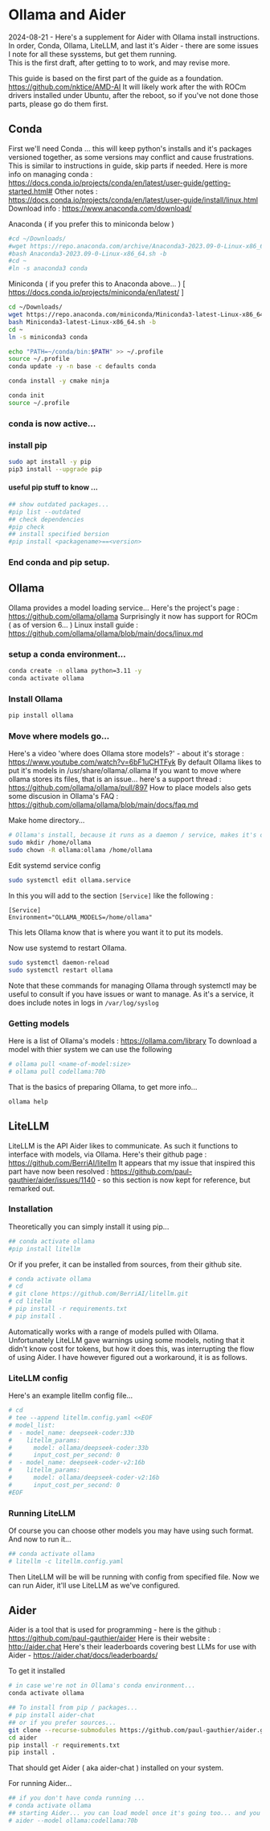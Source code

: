 # Ollama and Aider
2024-08-21 - Here's a supplement for Aider with Ollama install instructions.  
In order, Conda, Ollama, LiteLLM, and last it's Aider - 
there are some issues I note for all these sysstems, but get them running.   
This is the first draft, after getting to to work, and may revise more.  

This guide is based on the first part of the guide as a foundation. 
https://github.com/nktice/AMD-AI 
It will likely work after the with ROCm drivers installed under Ubuntu, after the reboot, so if you've not done those parts, please go do them first. 


## Conda
First we'll need Conda ... this will keep python's installs and it's packages versioned together, as some versions may conflict and cause frustrations. 
This is similar to instructions in guide, skip parts if needed. 
Here is more info on managing conda : https://docs.conda.io/projects/conda/en/latest/user-guide/getting-started.html#
Other notes : https://docs.conda.io/projects/conda/en/latest/user-guide/install/linux.html
Download info : https://www.anaconda.com/download/

Anaconda ( if you prefer this to miniconda below ) 
```bash
#cd ~/Downloads/
#wget https://repo.anaconda.com/archive/Anaconda3-2023.09-0-Linux-x86_64.sh
#bash Anaconda3-2023.09-0-Linux-x86_64.sh -b
#cd ~
#ln -s anaconda3 conda
```

Miniconda ( if you prefer this to Anaconda above... ) 
[ https://docs.conda.io/projects/miniconda/en/latest/ ] 
```bash
cd ~/Downloads/
wget https://repo.anaconda.com/miniconda/Miniconda3-latest-Linux-x86_64.sh
bash Miniconda3-latest-Linux-x86_64.sh -b
cd ~
ln -s miniconda3 conda
```

```bash
echo "PATH=~/conda/bin:$PATH" >> ~/.profile
source ~/.profile
conda update -y -n base -c defaults conda
```

```bash
conda install -y cmake ninja
```

```bash
conda init
source ~/.profile
```
### conda is now active...

### install pip
```bash
sudo apt install -y pip
pip3 install --upgrade pip
```

#### useful pip stuff to know ... 
```bash
## show outdated packages...
#pip list --outdated
## check dependencies 
#pip check
## install specified bersion 
#pip install <packagename>==<version>
```

### End conda and pip setup.

## Ollama
Ollama provides a model loading service... Here's the project's page : https://github.com/ollama/ollama
Surprisingly it now has support for ROCm ( as of version 6... ) 
Linux install guide : https://github.com/ollama/ollama/blob/main/docs/linux.md

### setup a conda environment...
```bash
conda create -n ollama python=3.11 -y
conda activate ollama
```

### Install Ollama
```bash
pip install ollama
```

### Move where models go...
Here's a video 'where does Ollama store models?' - about it's storage : https://www.youtube.com/watch?v=6bF1uCHTFyk
By default Ollama likes to put it's models in /usr/share/ollama/.ollama 
If you want to move where ollama stores its files, that is an issue... here's a support thread : https://github.com/ollama/ollama/pull/897
How to place models also gets some discusion in Ollama's FAQ : https://github.com/ollama/ollama/blob/main/docs/faq.md

Make home directory...
```bash
# Ollama's install, because it runs as a daemon / service, makes it's own user...
sudo mkdir /home/ollama
sudo chown -R ollama:ollama /home/ollama
```

Edit systemd service config 
```bash
sudo systemctl edit ollama.service
```

In this you will add to the section `[Service]` like the following : 
```
[Service]
Environment="OLLAMA_MODELS=/home/ollama"
```
This lets Ollama know that is where you want it to put its models. 

Now use systemd to restart Ollama. 
```bash
sudo systemctl daemon-reload
sudo systemctl restart ollama
```
Note that these commands for managing Ollama through systemctl may be useful to consult if you have issues or want to manage. 
As it's a service, it does include notes in logs in `/var/log/syslog` 

### Getting models 
Here is a list of Ollama's models : https://ollama.com/library
To download a model with thier system we can use the following 
```bash
# ollama pull <name-of-model:size>
# ollama pull codellama:70b
```

That is the basics of preparing Ollama, to get more info...
```
ollama help
```

## LiteLLM
LiteLLM is the API Aider likes to communicate.  As such it functions to interface with models, via Ollama.
Here's their github page : https://github.com/BerriAI/litellm
It appears that my issue that inspired this part have now been resolved : https://github.com/paul-gauthier/aider/issues/1140 - so this section is now kept for reference, but remarked out. 

### Installation

Theoretically you can simply install it using pip...
```bash
## conda activate ollama
#pip install litellm
```

Or if you prefer, it can be installed from sources, from their github site.
```bash
# conda activate ollama
# cd
# git clone https://github.com/BerriAI/litellm.git
# cd litellm
# pip install -r requirements.txt
# pip install . 
```

Automatically works with a range of models pulled with Ollama.  Unfortunately LiteLLM gave warnings using some models, noting that it didn't know cost for tokens, but how it does this, was interrupting the flow of using Aider.  I have however figured out a workaround, it is as follows.

### LiteLLM config
Here's an example litellm config file...
```bash
# cd
# tee --append litellm.config.yaml <<EOF
# model_list:
#  - model_name: deepseek-coder:33b 
#    litellm_params:
#      model: ollama/deepseek-coder:33b 
#      input_cost_per_second: 0
#  - model_name: deepseek-coder-v2:16b
#    litellm_params:
#      model: ollama/deepseek-coder-v2:16b
#      input_cost_per_second: 0
#EOF
```

### Running LiteLLM 
Of course you can choose other models you may have using such format.  
And now to run it... 
```bash
## conda activate ollama 
# litellm -c litellm.config.yaml
```
Then LiteLLM will be will be running with config from specified file.  Now we can run Aider, it'll use LiteLLM as we've configured.



## Aider 
Aider is a tool that is used for programming - here is the github : https://github.com/paul-gauthier/aider
Here is their website : http://aider.chat 
Here's their leaderboards covering best LLMs for use with Aider - https://aider.chat/docs/leaderboards/


To get it installed 
```bash
# in case we're not in Ollama's conda environment... 
conda activate ollama

## To install from pip / packages...
# pip install aider-chat
## or if you prefer sources...
git clone --recurse-submodules https://github.com/paul-gauthier/aider.git
cd aider
pip install -r requirements.txt
pip install . 
```
That should get Aider ( aka aider-chat ) installed on your system. 

For running Aider...
```bash
## if you don't have conda running ... 
# conda activate ollama
## starting Aider... you can load model once it's going too... and you will likely want other options, this is just a start...
# aider --model ollama:codellama:70b
```
